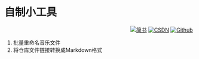 # 自制小工具

<p align="right">
      <a href="https://www.jianshu.com/u/651a6ee53f49"><img src="https://img.shields.io/badge/blog-%E7%AE%80%E4%B9%A6-orange" alt="简书"></a> 
      <a href="https://blog.csdn.net/qq_42907802"><img src="https://img.shields.io/badge/blog-CSDN-red" alt="CSDN"></a> 
      <a href="https://eternidad33.github.io"><img src="https://img.shields.io/badge/Github-blog-yellowgreen?style=social&logo=github" alt="Github"></a> 
</p>

1. 批量重命名音乐文件
2. 将仓库文件链接转换成Markdown格式

